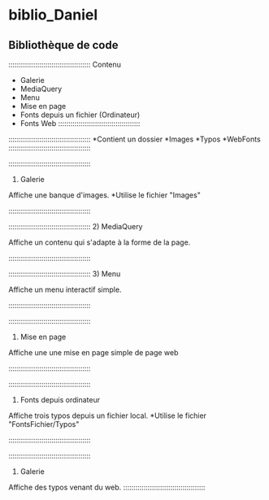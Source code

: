 # biblio_Daniel
 
 Bibliothèque de code
 --------------------
 
 ::::::::::::::::::::::::::::::::::::::::
 Contenu
 - Galerie
 - MediaQuery
 - Menu
 - Mise en page
 - Fonts depuis un fichier (Ordinateur)
 - Fonts Web
 ::::::::::::::::::::::::::::::::::::::::
 
 ::::::::::::::::::::::::::::::::::::::::
 *Contient un dossier
 *Images
 *Typos
 *WebFonts
 ::::::::::::::::::::::::::::::::::::::::
 
 ::::::::::::::::::::::::::::::::::::::::
 1) Galerie
 
 Affiche une banque d'images.
 *Utilise le fichier "Images"
 
 ::::::::::::::::::::::::::::::::::::::::
 
 ::::::::::::::::::::::::::::::::::::::::
 2) MediaQuery
 
 Affiche un contenu qui s'adapte à la 
 forme de la page.
 
 ::::::::::::::::::::::::::::::::::::::::
 
 ::::::::::::::::::::::::::::::::::::::::
 3) Menu
 
 Affiche un menu interactif simple.
 
 ::::::::::::::::::::::::::::::::::::::::
 
 ::::::::::::::::::::::::::::::::::::::::
 1) Mise en page
 
 Affiche une une mise en page simple de
 page web
 
 ::::::::::::::::::::::::::::::::::::::::
 
 ::::::::::::::::::::::::::::::::::::::::
 1) Fonts depuis ordinateur
 
 Affiche trois typos depuis un fichier
 local.
 *Utilise le fichier "FontsFichier/Typos"
 
 ::::::::::::::::::::::::::::::::::::::::
 
 ::::::::::::::::::::::::::::::::::::::::
 1) Galerie
 
 Affiche des typos venant du web.
 ::::::::::::::::::::::::::::::::::::::::

